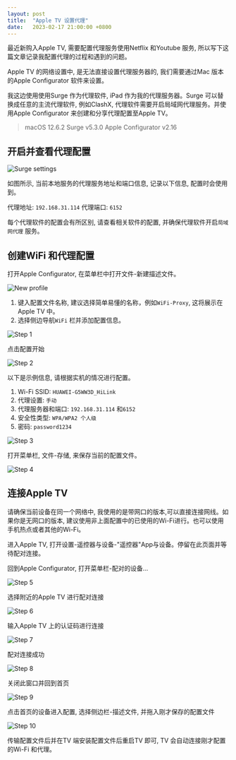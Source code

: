 ```yaml
---
layout: post
title:  "Apple TV 设置代理"
date:   2023-02-17 21:00:00 +0800
---
```


最近新购入Apple TV, 需要配置代理服务使用Netflix 和Youtube 服务, 所以写下这篇文章记录我配置代理的过程和遇到的问题。

Apple TV 的网络设置中, 是无法直接设置代理服务器的, 我们需要通过Mac 版本的Apple Configurator 软件来设置。

我这边使用使用Surge 作为代理软件, iPad 作为我的代理服务器。Surge 可以替换成任意的主流代理软件, 例如ClashX, 代理软件需要开启局域网代理服务。并使用Apple Configurator 来创建和分享代理配置至Apple TV。

> macOS 12.6.2
> Surge v5.3.0
> Apple Configurator v2.16

## 开启并查看代理配置

![Surge settings](/assets/img/apple-tv-surge-settings.png)

如图所示, 当前本地服务的代理服务地址和端口信息, 记录以下信息, 配置时会使用到。

代理地址: `192.168.31.114`
代理端口: `6152`

每个代理软件的配置会有所区别, 请查看相关软件的配置, 并确保代理软件开启`局域网代理` 服务。

## 创建WiFi 和代理配置

打开Apple Configurator, 在菜单栏中打开文件-新建描述文件。

![New profile](/assets/img/apple-tv-profile-step0.png)

1. 键入配置文件名称, 建议选择简单易懂的名称，例如`WiFi-Proxy`, 这将展示在Apple TV 中。
2. 选择侧边导航`WiFi` 栏并添加配置信息。

![Step 1](/assets/img/apple-tv-profile-step1.png)

点击配置开始

![Step 2](/assets/img/apple-tv-profile-step2.png)

以下是示例信息, 请根据实机的情况进行配置。

1. Wi-Fi SSID: `HUAWEI-G5WW3D_HiLink`
2. 代理设置: `手动`
3. 代理服务器和端口: `192.168.31.114` 和`6152`
4. 安全性类型: `WPA/WPA2 个人级`
5. 密码: `password1234`

![Step 3](/assets/img/apple-tv-profile-step3.png)

打开菜单栏, 文件-存储, 来保存当前的配置文件。

![Step 4](/assets/img/apple-tv-profile-step4.png)

## 连接Apple TV

请确保当前设备在同一个网络中, 我使用的是带网口的版本,可以直接连接网线。如果你是无网口的版本, 建议使用非上面配置中的已使用的Wi-Fi进行。也可以使用手机热点或者其他的Wi-Fi。

进入Apple TV, 打开设置-遥控器与设备-"遥控器"App与设备。停留在此页面并等待配对连接。

回到Apple Configurator, 打开菜单栏-配对的设备...

![Step 5](/assets/img/apple-tv-profile-step5.png)

选择附近的Apple TV 进行配对连接

![Step 6](/assets/img/apple-tv-profile-step6.png)

输入Apple TV 上的认证码进行连接

![Step 7](/assets/img/apple-tv-profile-step7.png)

配对连接成功

![Step 8](/assets/img/apple-tv-profile-step8.png)

关闭此窗口并回到首页

![Step 9](/assets/img/apple-tv-profile-step9.png)

点击首页的设备进入配置, 选择侧边栏-描述文件, 并拖入刚才保存的配置文件

![Step 10](/assets/img/apple-tv-profile-step10.png)

传输配置文件后并在TV 端安装配置文件后重启TV 即可, TV 会自动连接刚才配置的Wi-Fi 和代理。
